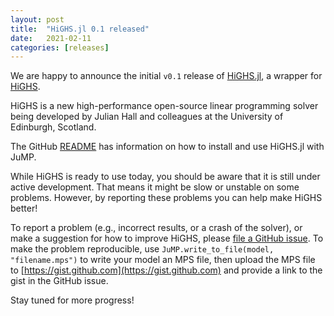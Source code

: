 ```yaml
---
layout: post
title:  "HiGHS.jl 0.1 released"
date:   2021-02-11
categories: [releases]
---
```


We are happy to announce the initial `v0.1` release of [HiGHS.jl](https://github.com/jump-dev/HiGHS.jl),
a wrapper for [HiGHS](https://www.maths.ed.ac.uk/hall/HiGHS/).

HiGHS is a new high-performance open-source linear programming solver being
developed by Julian Hall and colleagues at the University of Edinburgh,
Scotland.

The GitHub [README](https://github.com/jump-dev/HiGHS.jl) has information on how
to install and use HiGHS.jl with JuMP.

While HiGHS is ready to use today, you should be aware that it is still under
active development. That means it might be slow or unstable on some problems.
However, by reporting these problems you can help make HiGHS better!

To report a problem (e.g., incorrect results, or a crash of the solver),
or make a suggestion for how to improve HiGHS, please [file a GitHub issue](https://github.com/jump-dev/HiGHS.jl).
To make the problem reproducible, use `JuMP.write_to_file(model, "filename.mps")`
to write your model an MPS file, then upload the MPS file to [https://gist.github.com](https://gist.github.com)
and provide a link to the gist in the GitHub issue.

Stay tuned for more progress!
